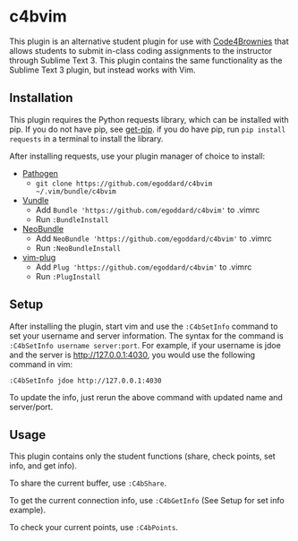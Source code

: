 # c4bvim
This plugin is an alternative student plugin for use with [Code4Brownies](https://github.com/vtphan/Code4Brownies)
that allows students to submit in-class coding assignments to the instructor through Sublime Text 3. This plugin
contains the same functionality as the Sublime Text 3 plugin, but instead works with Vim.

## Installation

This plugin requires the Python requests library, which can be installed with 
pip. If you do not have pip, see [get-pip](https://pip.pypa.io/en/latest/installing). 
if you do have pip, run `pip install requests` in a terminal to install the library.

After installing requests, use your plugin manager of choice to install:

- [Pathogen](https://github.com/tpope/vim-pathogen)
  - `git clone https://github.com/egoddard/c4bvim ~/.vim/bundle/c4bvim`
- [Vundle](https://github.com/gmarik/vundle)
  - Add `Bundle 'https://github.com/egoddard/c4bvim'` to .vimrc
  - Run `:BundleInstall`
- [NeoBundle](https://github.com/Shougo/neobundle.vim)
  - Add `NeoBundle 'https://github.com/egoddard/c4bvim'` to .vimrc
  - Run `:NeoBundleInstall`
- [vim-plug](https://github.com/junegunn/vim-plug)
  - Add `Plug 'https://github.com/egoddard/c4bvim'` to .vimrc
  - Run `:PlugInstall`

## Setup

After installing the plugin, start vim and use the `:C4bSetInfo` command to set 
your username and server information. The syntax for the command is 
`:C4bSetInfo username server:port`. For example, if your username is 
jdoe and the server is http://127.0.0.1:4030, you would use the 
following command in vim:
```
:C4bSetInfo jdoe http://127.0.0.1:4030
```
To update the info, just rerun the above command with updated name and server/port.

## Usage

This plugin contains only the student functions (share, check points, set info, 
and get info).

To share the current buffer, use `:C4bShare`.

To get the current connection info, use `:C4bGetInfo` (See Setup for set info example).

To check your current points, use `:C4bPoints`.
